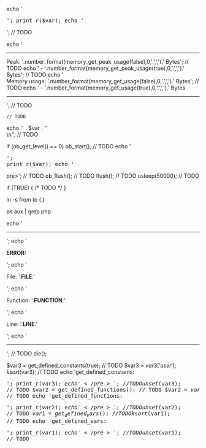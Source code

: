 

echo '<pre>'; print_r($var); echo '</pre>';    // TODO


echo '<hr>Peak: '.number_format(memory_get_peak_usage(false),0,'.',',').' Bytes';    // TODO
echo ' - '.number_format(memory_get_peak_usage(true),0,'.',',').' Bytes';    // TODO
echo '<br>Memory usage: '.number_format(memory_get_usage(false),0,'.',',').' Bytes';    // TODO
echo ' - '.number_format(memory_get_usage(true),0,'.',',').' Bytes<hr>';    // TODO


    // TODO


echo '' . $var . "<br>\n";    // TODO


if (ob_get_level() == 0) ob_start();    // TODO
echo '<pre>'; print_r($var); echo '</pre>pre>';    // TODO
ob_flush();    // TODO
flush();    // TODO
usleep(50000);    // TODO


if (TRUE) { /* TODO */ }


ln -s from to (.)


ps aux | grep php


<!--    -->


echo '<hr>';
echo '<p><b>ERROR:</b></p>';
echo '<p>File: '.__FILE__.'</p>';
echo '<p>Function: '.__FUNCTION__.'</p>';
echo '<p>Line: '.__LINE__.'</p>';
echo '<hr>';    // TODO
die();



$var3 = get_defined_constants(true);    // TODO
$var3 = $var3['user']; ksort($var3);    // TODO
echo 'get_defined_constants: <pre>'; print_r($var3); echo '</pre>';    // TODO
unset($var3);    // TODO
$var2 = get_defined_functions();    // TODO
$var2 = $var2['user']; asort($var2);    // TODO
echo 'get_defined_functions: <pre>'; print_r($var2); echo '</pre>';    // TODO
unset($var2);    // TODO
$var1 = get_defined_vars();    // TODO
ksort($var1);    // TODO
echo 'get_defined_vars: <pre>'; print_r($var1); echo '</pre>';    // TODO
unset($var1);    // TODO


